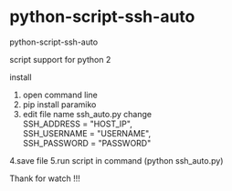 # python-script-ssh-auto
python-script-ssh-auto

script support for python 2

install

1. open command line 
2. pip install paramiko
3. edit file name ssh_auto.py change  
SSH_ADDRESS = "HOST_IP",   
SSH_USERNAME = "USERNAME",   
SSH_PASSWORD = "PASSWORD"   
  
4.save file 
5.run script in command (python ssh_auto.py)

Thank for watch !!!

